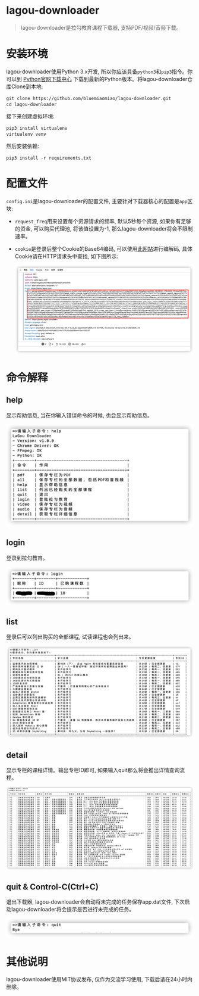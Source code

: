 # lagou-downloader

> lagou-downloader是拉勾教育课程下载器, 支持PDF/视频/音频下载。

# 安装环境

lagou-downloader使用Python 3.x开发, 所以你应该具备`python3`和`pip3`指令。你可以到 [Python官网下载中心](https://www.python.org/downloads/) 下载到最新的Python版本。将lagou-downloader仓库Clone到本地:

```
git clone https://github.com/bluemiaomiao/lagou-downloader.git
cd lagou-downloader
```

接下来创建虚拟环境:

```
pip3 install virtualenv
virtualenv venv
```

然后安装依赖:

```
pip3 install -r requirements.txt
```

# 配置文件

`config.ini`是lagou-downloader的配置文件, 主要针对下载器核心的配置是`app`区块:

- `request_freq`用来设置每个资源请求的频率, 默认5秒每个资源, 如果你有足够的资金, 可以购买代理池, 将该值设置为-1, 那么lagou-downloader将会不限制速率。

- `cookie`是登录后整个Cookie的Base64编码, 可以使用[此网站](https://base64.us)进行编解码, 具体Cookie请在HTTP请求头中查找, 如下图所示:

    ![assets/lagou-downloader-cookie-preview.png](assets/lagou-downloader-cookie-preview.png)

# 命令解释

## help

显示帮助信息, 当在你输入错误命令的时候, 也会显示帮助信息。

![assets/lagou-downloader-help-command.png](assets/lagou-downloader-help-command.png)

## login

登录到拉勾教育。

![assets/lagou-downloader-login-command.png](assets/lagou-downloader-login-command.png)

## list

登录后可以列出购买的全部课程, 试读课程也会列出来。

![assets/lagou-downloader-list-command.png](assets/lagou-downloader-list-command.png)

## detail

显示专栏的课程详情。输出专栏ID即可, 如果输入quit那么将会推出详情查询流程。

![assets/lagou-downloader-detail-command.png](assets/lagou-downloader-detail-command.png)

## quit & Control-C(Ctrl+C)

退出下载器, lagou-downloader会自动将未完成的任务保存app.dat文件, 下次启动lagou-downloader将会提示是否进行未完成的任务。

![assets/lagou-downloader-quit-command.png](assets/lagou-downloader-quit-command.png)

# 其他说明

lagou-downloader使用MIT协议发布, 仅作为交流学习使用, 下载后请在24小时内删除。

